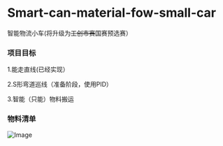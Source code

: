 # Smart-can-material-fow-small-car
智能物流小车(将升级为~~工创市赛~~国赛预选赛）
### 项目目标
1.能走直线(已经实现）

2.S形弯道巡线（准备阶段，使用PID）

3.智能（只能）物料搬运

### 物料清单
![Image](https://user-images.githubusercontent.com/103104984/188306374-8fa1e362-e515-45e7-a7e7-cd2c9ceb2592.jpg)

